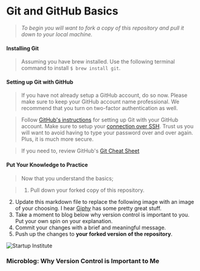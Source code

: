 # Git and GitHub Basics
>*To begin you will want to fork a copy of this repository and pull it down to your local machine.*

#### Installing Git
> Assuming you have brew installed. Use the following terminal command to install `$ brew install git`.

#### Setting up Git with GitHub
> If you have not already setup a GitHub account, do so now. Please make sure to keep your GitHub account name professional. We recommend that you turn on two-factor authentication as well.

> Follow [GitHub's instructions](https://help.github.com/articles/set-up-git/) for setting up Git with your GitHub account. Make sure to setup your [connection over SSH](https://help.github.com/articles/generating-a-new-ssh-key-and-adding-it-to-the-ssh-agent/). Trust us you will want to avoid having to type your password over and over again. Plus, it is much more secure.

> If you need to, review GitHub's [Git Cheat Sheet](https://services.github.com/kit/downloads/github-git-cheat-sheet.pdf)


#### Put Your Knowledge to Practice
> Now that you understand the basics;

>1. Pull down your forked copy of this repository.
2. Update this markdown file to replace the following image with an image of your choosing. I hear [Giphy](http://giphy.com/) has some pretty great stuff.
3. Take a moment to blog below why version control is important to you. Put your own spin on your explanation.
4. Commit your changes with a brief and meaningful message.
5. Push up the changes to **your forked version of the repository**.

![Startup Institute](https://github.com/StartupInstitute/git-and_github-basics/blob/master/si-logo.png)

### Microblog: Why Version Control is Important to Me
